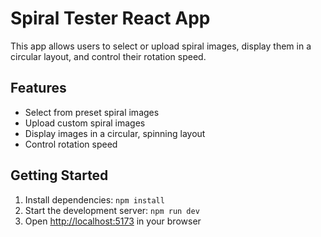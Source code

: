 # Spiral Tester React App

This app allows users to select or upload spiral images, display them in a circular layout, and control their rotation speed.

## Features
- Select from preset spiral images
- Upload custom spiral images
- Display images in a circular, spinning layout
- Control rotation speed

## Getting Started
1. Install dependencies: `npm install`
2. Start the development server: `npm run dev`
3. Open [http://localhost:5173](http://localhost:5173) in your browser

